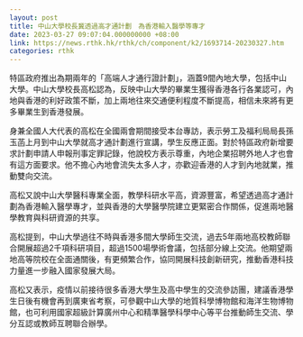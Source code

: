 ```yaml
---
layout: post
title: 中山大學校長冀透過高才通計劃　為香港輸入醫學等專才
date: 2023-03-27 09:07:04.000000000 +08:00
link: https://news.rthk.hk/rthk/ch/component/k2/1693714-20230327.htm
categories: rthk
---
```


特區政府推出為期兩年的「高端人才通行證計劃」，涵蓋9間內地大學，包括中山大學。中山大學校長高松認為，反映中山大學的畢業生獲得香港各行各業認可，內地與香港的利好政策不斷，加上兩地往來交通便利程度不斷提高，相信未來將有更多畢業生到香港發展。

身兼全國人大代表的高松在全國兩會期間接受本台專訪，表示勞工及福利局局長孫玉菡上月到中山大學就高才通計劃進行宣講，學生反應正面。對於特區政府新增要求計劃申請人申報刑事定罪記錄，他說校方表示尊重，內地企業招聘外地人才也會有這方面要求。他不擔心內地會流失太多人才，亦歡迎香港的人才到內地就業，推動雙向交流。

高松又說中山大學醫科專業全面，教學科研水平高，資源豐富，希望透過高才通計劃為香港輸入醫學專才，並與香港的大學醫學院建立更緊密合作關係，促進兩地醫學教育與科研資源的共享。

高松提到，中山大學過往不時與香港多間大學師生交流，過去5年兩地高校教師聯合開展超過2千項科研項目，超過1500場學術會議，包括部分線上交流。他期望兩地高等院校在全面通關後，有更頻繁合作，協同開展科技創新研究，推動香港科技力量進一步融入國家發展大局。

高松又表示，疫情以前接待很多香港大學生及高中學生的交流參訪團，建議香港學生日後有機會再到廣東省考察，可參觀中山大學的地質科學博物館和海洋生物博物館，也可利用國家超級計算廣州中心和精準醫學科學中心等平台推動師生交流、學分互認或教師互聘聯合辦學。
